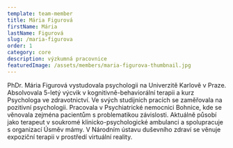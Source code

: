 ```yaml
---
template: team-member
title: Mária Figurová
firstName: Mária
lastName: Figurová
slug: /maria-figurova
order: 1
category: core
description: výzkumná pracovnice
featuredImage: /assets/members/maria-figurova-thumbnail.jpg
---
```


PhDr. Mária Figurová vystudovala psychologii na Univerzitě Karlově v Praze. Absolvovala 5-letý výcvik v kognitivně-behaviorální terapii a kurz Psychologa ve zdravotnictví. Ve svých studijních pracích se zaměřovala na pozitivní psychologii. Pracovala v Psychiatrické nemocnici Bohnice, kde se věnovala zejména pacientům s problematikou závislosti. Aktuálně působí jako terapeut v soukromé klinicko-psychologické ambulanci a spolupracuje s organizací Úsměv mámy.  V Národním ústavu duševního zdraví se věnuje expoziční terapii v prostředí virtuální reality.